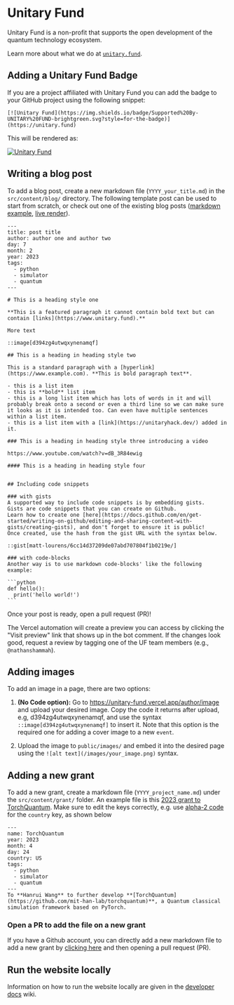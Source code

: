 # Unitary Fund

Unitary Fund is a non-profit that supports the open development of the quantum technology ecosystem.

Learn more about what we do at [`unitary.fund`](https://unitary.fund).

## Adding a Unitary Fund Badge

If you are a project affiliated with Unitary Fund you can add the badge to your GitHub project using the following snippet:

```
[![Unitary Fund](https://img.shields.io/badge/Supported%20By-UNITARY%20FUND-brightgreen.svg?style=for-the-badge)](https://unitary.fund)
```

This will be rendered as:

[![Unitary Fund](https://img.shields.io/badge/Supported%20By-UNITARY%20FUND-brightgreen.svg?style=for-the-badge)](https://unitary.fund)

## Writing a blog post

To add a blog post, create a new markdown file (`YYYY_your_title.md`) in the `src/content/blog/` directory.
The following template post can be used to start from scratch, or check out one of the existing blog posts ([markdown example](src/content/blog/2023_members.md), [live render](https://unitary.fund/posts/2023_members/)).

````
---
title: post title
author: author one and author two
day: 7
month: 2
year: 2023
tags: 
  - python
  - simulator
  - quantum
---

# This is a heading style one

**This is a featured paragraph it cannot contain bold text but can contain [links](https://www.unitary.fund).**

More text

::image[d394zg4utwqxynenamqf]

## This is a heading in heading style two

This is a standard paragraph with a [hyperlink](https://www.example.com). **This is bold paragraph text**.

- this is a list item
- this is **bold** list item
- this is a long list item which has lots of words in it and will probably break onto a second or even a third line so we can make sure it looks as it is intended too. Can even have multiple sentences within a list item.
- this is a list item with a [link](https://unitaryhack.dev/) added in it.

### This is a heading in heading style three introducing a video

https://www.youtube.com/watch?v=dB_3R84ewig

#### This is a heading in heading style four


## Including code snippets 

### with gists
A supported way to include code snippets is by embedding gists.
Gists are code snippets that you can create on Github.
Learn how to create one [here](https://docs.github.com/en/get-started/writing-on-github/editing-and-sharing-content-with-gists/creating-gists), and don't forget to ensure it is public!
Once created, use the hash from the gist URL with the syntax below.

::gist[matt-lourens/6cc14d37209de07abd707804f1b0219e/]

### with code-blocks
Another way is to use markdown code-blocks' like the following example:

```python
def hello():
  print('hello world!')
```

````

Once your post is ready, open a pull request (PR)!

The Vercel automation will create a preview you can access by clicking the "Visit preview" link that shows up in the bot comment.
If the changes look good, request a review by tagging one of the UF team members (e.g., `@nathanshammah`).

## Adding images

To add an image in a page, there are two options:

1. **(No Code option):** Go to https://unitary-fund.vercel.app/author/image and upload your desired image.
   Copy the code it returns after upload, e.g, d394zg4utwqxynenamqf, and use the syntax `::image[d394zg4utwqxynenamqf]` to insert it. Note that this option is the required one for adding a cover image to a new `event`.

2. Upload the image to `public/images/` and embed it into the desired page using the `![alt text](/images/your_image.png)` syntax.

## Adding a new grant

To add a new grant, create a markdown file (`YYYY_project_name.md`) under the `src/content/grant/` folder.
An example file is this [2023 grant to TorchQuantum](src/content/grant/2023_TorchQuantum.md).
Make sure to edit the keys correctly, e.g. use [alpha-2 code](https://www.iban.com/country-codes) for the `country` key, as shown below

```
---
name: TorchQuantum
year: 2023
month: 4
day: 24
country: US
tags:
  - python
  - simulator
  - quantum
---
To **Hanrui Wang** to further develop **[TorchQuantum](https://github.com/mit-han-lab/torchquantum)**, a Quantum classical simulation framework based on PyTorch.
```
### Open a PR to add the file on a new grant
If you have a Github account, you can directly add a new markdown file to add a new grant by [clicking here](https://github.com/unitaryfund/unitary.fund/new/main/src/content/grant) and then opening a pull request (PR). 

## Run the website locally

Information on how to run the website locally are given in the [developer docs](https://github.com/unitaryfund/unitary.fund/wiki/Developer-docs) wiki.
